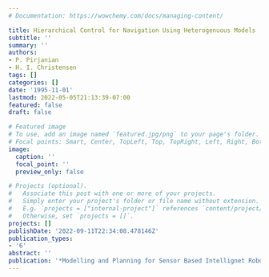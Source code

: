 ```yaml
---
# Documentation: https://wowchemy.com/docs/managing-content/

title: Hierarchical Control for Navigation Using Heterogenuous Models
subtitle: ''
summary: ''
authors:
- P. Pirjanian
- H. I. Christensen
tags: []
categories: []
date: '1995-11-01'
lastmod: 2022-05-05T21:13:39-07:00
featured: false
draft: false

# Featured image
# To use, add an image named `featured.jpg/png` to your page's folder.
# Focal points: Smart, Center, TopLeft, Top, TopRight, Left, Right, BottomLeft, Bottom, BottomRight.
image:
  caption: ''
  focal_point: ''
  preview_only: false

# Projects (optional).
#   Associate this post with one or more of your projects.
#   Simply enter your project's folder or file name without extension.
#   E.g. `projects = ["internal-project"]` references `content/project/deep-learning/index.md`.
#   Otherwise, set `projects = []`.
projects: []
publishDate: '2022-09-11T22:34:08.478146Z'
publication_types:
- '6'
abstract: ''
publication: '*Modelling and Planning for Sensor Based Intellignet Robot Systems*'
---
```

